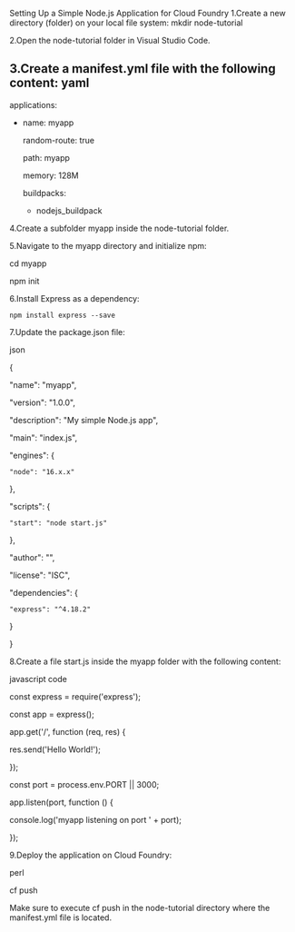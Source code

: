 Setting Up a Simple Node.js Application for Cloud Foundry
1.Create a new directory (folder) on your local file system:
mkdir node-tutorial

2.Open the node-tutorial folder in Visual Studio Code.

3.Create a manifest.yml file with the following content:
yaml
---
applications:
- name: myapp
  
  random-route: true

  path: myapp

  memory: 128M

  buildpacks:

  - nodejs_buildpack

4.Create a subfolder myapp inside the node-tutorial folder.

5.Navigate to the myapp directory and initialize npm:

cd myapp

npm init

6.Install Express as a dependency:

    
    npm install express --save

7.Update the package.json file:

json

{

  "name": "myapp",
  
  "version": "1.0.0",
  
  "description": "My simple Node.js app",
  
  "main": "index.js",
  
  "engines": {
  
    "node": "16.x.x"
  
  },
  
  "scripts": {
  
    "start": "node start.js"
  
  },
  
  "author": "",
  
  "license": "ISC",
  
  "dependencies": {
  
    "express": "^4.18.2"
  
  }

}


8.Create a file start.js inside the myapp folder with the following content:

javascript code

const express = require('express');

const app = express();

app.get('/', function (req, res) {

  res.send('Hello World!');

});

const port = process.env.PORT || 3000;

app.listen(port, function () {

  console.log('myapp listening on port ' + port);

});


9.Deploy the application on Cloud Foundry:


perl

cf push


Make sure to execute cf push in the node-tutorial directory where the manifest.yml file is located.

